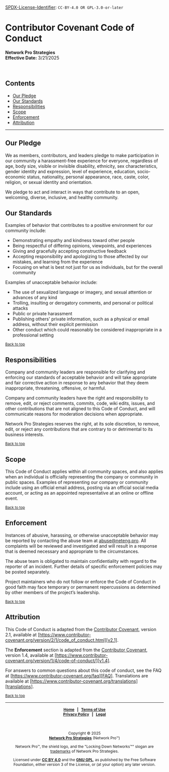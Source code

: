 <!-- =========================================================================
CODE_OF_CONDUCT.md

Copyright © 2025 Network Pro Strategies (Network Pro™)
SPDX-License-Identifier: CC-BY-4.0 OR GPL-3.0-or-later
This file is part of Network Pro.
========================================================================== -->

<a name="top"></a>

[SPDX-License-Identifier](https://spdx.dev/learn/handling-license-info):
`CC-BY-4.0 OR GPL-3.0-or-later`

# Contributor Covenant Code of Conduct

**Network Pro Strategies**  
**Effective Date:** 3/21/2025

&nbsp;

## Contents

- [Our Pledge](#pledge)
- [Our Standards](#standards)
- [Responsibilities](#response)
- [Scope](#scope)
- [Enforcement](#enforce)
- [Attribution](#attribute)

---

<section id="pledge">

## Our Pledge

We as members, contributors, and leaders pledge to make participation in our
community a harassment-free experience for everyone, regardless of age, body
size, visible or invisible disability, ethnicity, sex characteristics, gender
identity and expression, level of experience, education, socio-economic status,
nationality, personal appearance, race, caste, color, religion, or sexual
identity and orientation.

We pledge to act and interact in ways that contribute to an open, welcoming,
diverse, inclusive, and healthy community.

</section>

<section id="standards">

## Our Standards

Examples of behavior that contributes to a positive environment for our
community include:

- Demonstrating empathy and kindness toward other people
- Being respectful of differing opinions, viewpoints, and experiences
- Giving and gracefully accepting constructive feedback
- Accepting responsibility and apologizing to those affected by our mistakes,
  and learning from the experience
- Focusing on what is best not just for us as individuals, but for the overall
  community

Examples of unacceptable behavior include:

- The use of sexualized language or imagery, and sexual attention or advances of
  any kind
- Trolling, insulting or derogatory comments, and personal or political attacks
- Public or private harassment
- Publishing others' private information, such as a physical or email address,
  without their explicit permission
- Other conduct which could reasonably be considered inappropriate in a
  professional setting

<sub>[Back to top](#top)</sub>

</section>

<section id="response">

## Responsibilities

Company and community leaders are responsible for clarifying and enforcing our standards of
acceptable behavior and will take appropriate and fair corrective action in
response to any behavior that they deem inappropriate, threatening, offensive,
or harmful.

Company and community leaders have the right and responsibility to remove, edit, or reject
comments, commits, code, wiki edits, issues, and other contributions that are
not aligned to this Code of Conduct, and will communicate reasons for moderation
decisions when appropriate.

Network Pro Strategies reserves the right, at its sole discretion, to remove, edit, or reject any contributions that are contrary to or detrimental to its business interests.

<sub>[Back to top](#top)</sub>

</section>

<section id="scope">

## Scope

This Code of Conduct applies within all community spaces, and also applies when
an individual is officially representing the company or community in public spaces.
Examples of representing our company or community include using an official email address,
posting via an official social media account, or acting as an appointed
representative at an online or offline event.

<sub>[Back to top](#top)</sub>

</section>

<section id="enforce">

## Enforcement

Instances of abusive, harassing, or otherwise unacceptable behavior may be reported by contacting the abuse team at [abuse@neteng.pro](mailto:abuse@neteng.pro). All complaints will be reviewed and investigated and will result in a response that is deemed necessary and appropriate to the circumstances.

The abuse team is obligated to maintain confidentiality with regard to the reporter of an incident. Further details of specific enforcement policies may be posted separately.

Project maintainers who do not follow or enforce the Code of Conduct in good faith may face temporary or permanent repercussions as determined by other members of the project’s leadership.

<sub>[Back to top](#top)</sub>

</section>

<section id="attribute">

## Attribution

This Code of Conduct is adapted from the [Contributor Covenant][homepage],
version 2.1, available at
[https://www.contributor-covenant.org/version/2/1/code_of_conduct.html][v2.1].

The **Enforcement** section is adapted from the
[Contributor Covenant][homepage],
version 1.4, available at
[https://www.contributor-covenant.org/version/1/4/code-of-conduct/][v1.4].

For answers to common questions about this code of conduct, see the FAQ at
[https://www.contributor-covenant.org/faq][FAQ]. Translations are available at
[https://www.contributor-covenant.org/translations][translations].

[homepage]: https://www.contributor-covenant.org
[v2.1]: https://www.contributor-covenant.org/version/2/1/code_of_conduct.html
[v1.4]: https://www.contributor-covenant.org/version/1/4/code-of-conduct/
[FAQ]: https://www.contributor-covenant.org/faq
[translations]: https://www.contributor-covenant.org/translations

<sub>[Back to top](#top)</sub>

</section>

---

<div style="font-size: 12px; font-weight: bold; text-align: center;">

[Home](https://netwk.pro) &nbsp; | &nbsp; [Terms of Use](https://netwk.pro/terms-of-use)  
[Privacy Policy](https://netwk.pro/privacy) &nbsp; | &nbsp; [Legal](https://netwk.pro/legal)

</div>

&nbsp;

<span style="font-size: 12px; text-align: center;">

Copyright &copy; 2025  
**[Network Pro Strategies](https://netwk.pro/)** (Network Pro&trade;)

Network Pro&trade;, the shield logo, and the "Locking Down Networks&trade;" slogan are [trademarks](https://netwk.pro/legal#trademark) of Network Pro Strategies.

Licensed under **[CC BY 4.0](https://creativecommons.org/licenses/by/4.0/)** and the **[GNU GPL](https://spdx.org/licenses/GPL-3.0-or-later.html)**, as published by the Free Software Foundation, either version 3 of the License, or (at your option) any later version.

</span>
